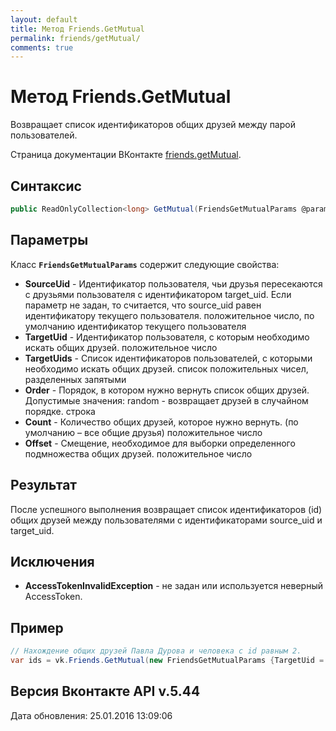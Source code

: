 ```yaml
---
layout: default
title: Метод Friends.GetMutual
permalink: friends/getMutual/
comments: true
---
```

# Метод Friends.GetMutual
Возвращает список идентификаторов общих друзей между парой пользователей.

Страница документации ВКонтакте [friends.getMutual](https://vk.com/dev/friends.getMutual).

## Синтаксис
``` csharp
public ReadOnlyCollection<long> GetMutual(FriendsGetMutualParams @params)
```

## Параметры
Класс **`FriendsGetMutualParams`** содержит следующие свойства:

+ **SourceUid** - Идентификатор пользователя, чьи друзья пересекаются с друзьями пользователя с идентификатором target_uid. Если параметр не задан, то считается, что source_uid равен идентификатору текущего пользователя. положительное число, по умолчанию идентификатор текущего пользователя
+ **TargetUid** - Идентификатор пользователя, с которым необходимо искать общих друзей. положительное число
+ **TargetUids** - Список идентификаторов пользователей, с которыми необходимо искать общих друзей. список положительных чисел, разделенных запятыми
+ **Order** - Порядок, в котором нужно вернуть список общих друзей. Допустимые значения: random - возвращает друзей в случайном порядке. строка
+ **Count** - Количество общих друзей, которое нужно вернуть. (по умолчанию – все общие друзья) положительное число
+ **Offset** - Смещение, необходимое для выборки определенного подмножества общих друзей. положительное число

## Результат
После успешного выполнения возвращает список идентификаторов (id) общих друзей между пользователями с идентификаторами source_uid и target_uid.

## Исключения
+ **AccessTokenInvalidException** - не задан или используется неверный AccessToken.

## Пример
```csharp
// Нахождение общих друзей Павла Дурова и человека с id равным 2.
var ids = vk.Friends.GetMutual(new FriendsGetMutualParams {TargetUid = 2, SourceUid = 1});
```

## Версия Вконтакте API v.5.44
Дата обновления: 25.01.2016 13:09:06

